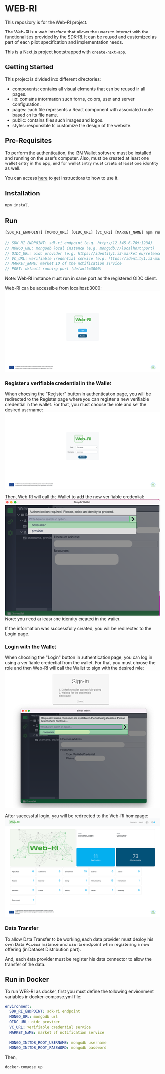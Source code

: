 # WEB-RI
This repository is for the Web-RI project.

The Web-RI is a web interface that allows the users to interact with the functionalities provided by the SDK-RI. It can be reused and customized as part of each pilot specification and implementation needs.

This is a [Next.js](https://nextjs.org/) project bootstrapped with [`create-next-app`](https://github.com/vercel/next.js/tree/canary/packages/create-next-app).

## Getting Started
This project is divided into different directories:
- components: contains all visual elements that can be reused in all pages.
- lib: contains information such forms, colors, user and server configuration.
- pages: each file represents a React component with associated route based on its file name.
- public: contains files such images and logos.
- styles: responsible to customize the design of the website.

## Pre-Requisites
To perform the authentication, the i3M Wallet software must be installed and running on the user's computer. Also, must be created at least one wallet entry in the app, and for wallet entry must create at least one identity as well.

You can access [here](https://i3-market.gitlab.io/code/backplane/backplane-api-gateway/backplane-api-specification/systems/trust-security-privacy/smart-wallet/wallet-desktop.html) to get instructions to how to use it.


## Installation
```javascript
npm install
```

## Run
```javascript
[SDK_RI_ENDPOINT] [MONGO_URL] [OIDC_URL] [VC_URL] [MARKET_NAME] npm run dev -- -p [PORT]

// SDK_RI_ENDPOINT: sdk-ri endpoint (e.g. http://12.345.6.789:1234)
// MONGO_URL: mongodb local instance (e.g. mongodb://localhost:port)
// OIDC_URL: oidc provider (e.g. https://identity1.i3-market.eu/release2)
// VC_URL: verifiable credential service (e.g. https://identity1.i3-market.eu/release2/vc)
// MARKET_NAME: market ID of the notification service
// PORT: default running port (default=3000)
```
Note: Web-RI instance must run in same port as the registered OIDC client.

Web-RI can be accessible from localhost:3000:
![](public/img/readme-pictures/WEB-RI_auth.png)

### Register a verifiable credential in the Wallet
When choosing the "Register" button in authentication page, you will be redirected to the Register page where you can register a new verifiable credential in the wallet. For that, you must choose the role and set the desired username:
![](public/img/readme-pictures/WEB-RI_register.png)

Then, Web-RI will call the Wallet to add the new verifiable credential:
![](public/img/readme-pictures/Wallet_register_credential.png)
Note: you need at least one identity created in the wallet.

If the information was successfully created, you will be redirected to the Login page.


### Login with the Wallet
When choosing the "Login" button in authentication page, you can log in using a verifiable credential from the wallet. For that, you must choose the role and then Web-RI will call the Wallet to sign with the desired role:
![](public/img/readme-pictures/WEB-RI_login_wallet.png)

After successful login, you will be redirected to the Web-RI homepage:
![](public/img/readme-pictures/WEB-RI_home.png)


### Data Transfer
To allow Data Transfer to be working, each data provider must deploy his own Data Access instance and use its endpoint when registering a new offering (in Dataset Distribution part).

And, each data provider must be register his data connector to allow the transfer of the data.

## Run in Docker
To run WEB-RI as docker, first you must define the following environment variables in docker-compose.yml file:
````yaml
environment: 
  SDK_RI_ENDPOINT: sdk-ri endpoint
  MONGO_URL: mongodb url 
  OIDC_URL: oidc provider
  VC_URL: verifiable credential service
  MARKET_NAME: market of notification service

  MONGO_INITDB_ROOT_USERNAME: mongodb username
  MONGO_INITDB_ROOT_PASSWORD: mongodb password
````
Then,
```javascript
docker-compose up
```
